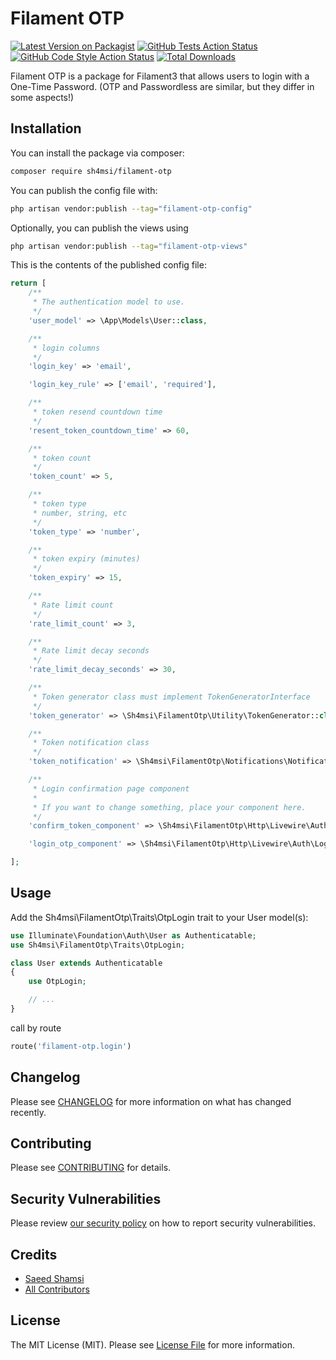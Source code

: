# Filament OTP

[![Latest Version on Packagist](https://img.shields.io/packagist/v/sh4msi/filament-otp.svg?style=flat-square)](https://packagist.org/packages/sh4msi/filament-otp)
[![GitHub Tests Action Status](https://img.shields.io/github/actions/workflow/status/sh4msi/filament-otp/run-tests.yml?branch=main&label=tests&style=flat-square)](https://github.com/sh4msi/filament-otp/actions?query=workflow%3Arun-tests+branch%3Amain)
[![GitHub Code Style Action Status](https://img.shields.io/github/actions/workflow/status/sh4msi/filament-otp/fix-php-code-style-issues.yml?branch=main&label=code%20style&style=flat-square)](https://github.com/sh4msi/filament-otp/actions?query=workflow%3A"Fix+PHP+code+style+issues"+branch%3Amain)
[![Total Downloads](https://img.shields.io/packagist/dt/sh4msi/filament-otp.svg?style=flat-square)](https://packagist.org/packages/sh4msi/filament-otp)

Filament OTP is a package for Filament3 that allows users to login with a One-Time Password.
(OTP and Passwordless are similar, but they differ in some aspects!)

## Installation

You can install the package via composer:

```bash
composer require sh4msi/filament-otp
```

You can publish the config file with:

```bash
php artisan vendor:publish --tag="filament-otp-config"
```

Optionally, you can publish the views using

```bash
php artisan vendor:publish --tag="filament-otp-views"
```

This is the contents of the published config file:

```php
return [
    /**
     * The authentication model to use.
     */
    'user_model' => \App\Models\User::class,

    /**
     * login columns
     */
    'login_key' => 'email',

    'login_key_rule' => ['email', 'required'],

    /**
     * token resend countdown time
     */
    'resent_token_countdown_time' => 60,

    /**
     * token count
     */
    'token_count' => 5,

    /**
     * token type
     * number, string, etc
     */
    'token_type' => 'number',

    /**
     * token expiry (minutes)
     */
    'token_expiry' => 15,

    /**
     * Rate limit count
     */
    'rate_limit_count' => 3,

    /**
     * Rate limit decay seconds
     */
    'rate_limit_decay_seconds' => 30,

    /**
     * Token generator class must implement TokenGeneratorInterface
     */
    'token_generator' => \Sh4msi\FilamentOtp\Utility\TokenGenerator::class,

    /**
     * Token notification class
     */
    'token_notification' => \Sh4msi\FilamentOtp\Notifications\NotificationOTP::class,

    /**
     * Login confirmation page component
     *
     * If you want to change something, place your component here.
     */
    'confirm_token_component' => \Sh4msi\FilamentOtp\Http\Livewire\Auth\ConfirmOTP::class,

    'login_otp_component' => \Sh4msi\FilamentOtp\Http\Livewire\Auth\LoginOTP::class,

];
```

## Usage

Add the Sh4msi\FilamentOtp\Traits\OtpLogin trait to your User model(s):
```php
use Illuminate\Foundation\Auth\User as Authenticatable;
use Sh4msi\FilamentOtp\Traits\OtpLogin;

class User extends Authenticatable
{
    use OtpLogin;

    // ...
}
```

call by route
```php
route('filament-otp.login')
```


## Changelog

Please see [CHANGELOG](CHANGELOG.md) for more information on what has changed recently.

## Contributing

Please see [CONTRIBUTING](.github/CONTRIBUTING.md) for details.

## Security Vulnerabilities

Please review [our security policy](../../security/policy) on how to report security vulnerabilities.

## Credits

- [Saeed Shamsi](https://github.com/sh4msi)
- [All Contributors](../../contributors)

## License

The MIT License (MIT). Please see [License File](LICENSE.md) for more information.
